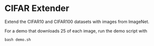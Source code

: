 # CIFAR Extender

Extend the CIFAR10 and CIFAR100 datasets with images from ImageNet.

For a demo that downloads 25 of each image, run the demo script with
```
bash demo.sh
```

